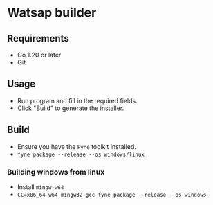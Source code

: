 # Watsap builder

## Requirements
- Go 1.20 or later
- Git

## Usage
- Run program and fill in the required fields.
- Click "Build" to generate the installer.


## Build
- Ensure you have the `Fyne` toolkit installed.
- `fyne package --release --os windows/linux`

### Building windows from linux
- Install `mingw-w64`
- `CC=x86_64-w64-mingw32-gcc fyne package --release --os windows`